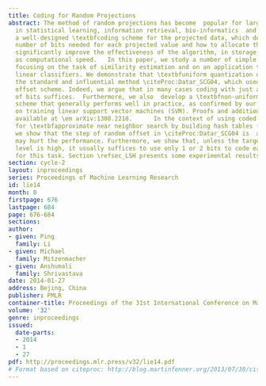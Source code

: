 ```yaml
---
title: Coding for Random Projections
abstract: The method of random projections has become  popular for large-scale applications
  in statistical learning, information retrieval, bio-informatics  and other applications.  Using
  a well-designed \textbfcoding scheme for the projected data, which determines the
  number of bits needed for each projected value and how to allocate these bits, can
  significantly improve the effectiveness of the algorithm, in storage cost as well
  as computational speed.   In this paper, we study a number of simple coding schemes,
  focusing on the task of similarity estimation and on an application to training
  linear classifiers. We demonstrate that \textbfuniform quantization outperforms
  the standard and influential method \citeProc:Datar_SCG04, which used a \em window-and-random
  offset scheme. Indeed, we argue that in many cases coding with just a small number
  of bits suffices.  Furthermore, we also  develop a \textbfnon-uniform 2-bit coding
  scheme that generally performs well in practice, as confirmed by our experiments
  on training linear support vector machines (SVM). Proofs and additional experiments  are
  available at \em arXiv:1308.2218.      In the context of using coded random projections
  for \textbfapproximate near neighbor search by building hash tables (\em arXiv:1403.8144) \citeReport:RPCodeLSH2014,
  we show that the step of random offset in \citeProc:Datar_SCG04 is  again not needed  and
  may hurt the performance. Furthermore, we show that, unless the target similarity
  level is high, it usually suffices to use only 1 or 2 bits to code each hashed value
  for this task. Section \refsec_LSH presents some experimental results for LSH.
section: cycle-2
layout: inproceedings
series: Proceedings of Machine Learning Research
id: lie14
month: 0
firstpage: 676
lastpage: 684
page: 676-684
sections: 
author:
- given: Ping
  family: Li
- given: Michael
  family: Mitzenmacher
- given: Anshumali
  family: Shrivastava
date: 2014-01-27
address: Bejing, China
publisher: PMLR
container-title: Proceedings of the 31st International Conference on Machine Learning
volume: '32'
genre: inproceedings
issued:
  date-parts:
  - 2014
  - 1
  - 27
pdf: http://proceedings.mlr.press/v32/lie14.pdf
# Format based on citeproc: http://blog.martinfenner.org/2013/07/30/citeproc-yaml-for-bibliographies/
---
```

